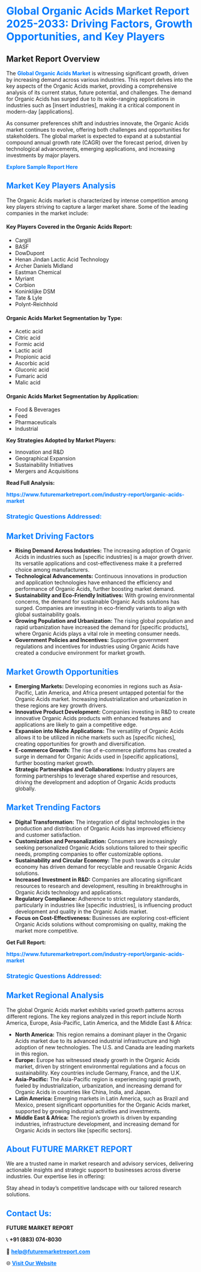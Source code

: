 <h1 style="color: #007BFF;">Global Organic Acids Market Report 2025-2033: Driving Factors, Growth Opportunities, and Key Players</h1>

<section id="overview">
<h2>Market Report Overview</h2>
<p>The <a href="https://www.futuremarketreport.com/industry-report/organic-acids-market" style="color: #007BFF; text-decoration: none;"><strong>Global Organic Acids Market</strong></a> is witnessing significant growth, driven by increasing demand across various industries. This report delves into the key aspects of the Organic Acids market, providing a comprehensive analysis of its current status, future potential, and challenges. The demand for Organic Acids has surged due to its wide-ranging applications in industries such as [insert industries], making it a critical component in modern-day [applications].</p>
<p>As consumer preferences shift and industries innovate, the Organic Acids market continues to evolve, offering both challenges and opportunities for stakeholders. The global market is expected to expand at a substantial compound annual growth rate (CAGR) over the forecast period, driven by technological advancements, emerging applications, and increasing investments by major players.</p>
</section>

<section id="overview">
<p><a href="https://www.futuremarketreport.com/request-sample/reportId=89914" style="color: #007BFF; text-decoration: none;"><strong>Explore Sample Report Here</strong></a></p>
</section>

<section id="key-players">
<h2 style="color: #007BFF;">Market Key Players Analysis</h2>
<p>The Organic Acids market is characterized by intense competition among key players striving to capture a larger market share. Some of the leading companies in the market include:</p>
<h4>Key Players Covered in the Organic Acids Report:</h4>
<ul><li>Cargill</li><li>BASF</li><li>DowDupont</li><li>Henan Jindan Lactic Acid Technology</li><li>Archer Daniels Midland</li><li>Eastman Chemical</li><li>Myriant</li><li>Corbion</li><li>Koninklijke DSM</li><li>Tate &amp; Lyle</li><li>Polynt-Reichhold</li></ul>
<h4>Organic Acids Market Segmentation by Type:</h4>
<ul><li>Acetic acid</li><li>Citric acid</li><li>Formic acid</li><li>Lactic acid</li><li>Propionic acid</li><li>Ascorbic acid</li><li>Gluconic acid</li><li>Fumaric acid</li><li>Malic acid</li></ul>

<h4>Organic Acids Market Segmentation by Application:</h4>
<ul><li>Food &amp; Beverages</li><li>Feed</li><li>Pharmaceuticals</li><li>Industrial</li></ul>
<p><strong>Key Strategies Adopted by Market Players:</strong></p>
<ul>
<li>Innovation and R&D</li>
<li>Geographical Expansion</li>
<li>Sustainability Initiatives</li>
<li>Mergers and Acquisitions</li>
</ul>
</section>

<section>
<p><strong>Read Full Analysis: </strong></p><a href="https://www.futuremarketreport.com/industry-report/organic-acids-market" style="color: #007BFF; text-decoration: none;"><strong>https://www.futuremarketreport.com/industry-report/organic-acids-market</strong></a>
<h3 style="color: #007BFF;">Strategic Questions Addressed:</h3>
</section>

<section id="driving-factors">
<h2 style="color: #007BFF;">Market Driving Factors</h2>
<ul>
<li><strong>Rising Demand Across Industries:</strong> The increasing adoption of Organic Acids in industries such as [specific industries] is a major growth driver. Its versatile applications and cost-effectiveness make it a preferred choice among manufacturers.</li>
<li><strong>Technological Advancements:</strong> Continuous innovations in production and application technologies have enhanced the efficiency and performance of Organic Acids, further boosting market demand.</li>
<li><strong>Sustainability and Eco-Friendly Initiatives:</strong> With growing environmental concerns, the demand for sustainable Organic Acids solutions has surged. Companies are investing in eco-friendly variants to align with global sustainability goals.</li>
<li><strong>Growing Population and Urbanization:</strong> The rising global population and rapid urbanization have increased the demand for [specific products], where Organic Acids plays a vital role in meeting consumer needs.</li>
<li><strong>Government Policies and Incentives:</strong> Supportive government regulations and incentives for industries using Organic Acids have created a conducive environment for market growth.</li>
</ul>
</section>

<section id="growth-opportunities">
<h2 style="color: #007BFF;">Market Growth Opportunities</h2>
<ul>
<li><strong>Emerging Markets:</strong> Developing economies in regions such as Asia-Pacific, Latin America, and Africa present untapped potential for the Organic Acids market. Increasing industrialization and urbanization in these regions are key growth drivers.</li>
<li><strong>Innovative Product Development:</strong> Companies investing in R&D to create innovative Organic Acids products with enhanced features and applications are likely to gain a competitive edge.</li>
<li><strong>Expansion into Niche Applications:</strong> The versatility of Organic Acids allows it to be utilized in niche markets such as [specific niches], creating opportunities for growth and diversification.</li>
<li><strong>E-commerce Growth:</strong> The rise of e-commerce platforms has created a surge in demand for Organic Acids used in [specific applications], further boosting market growth.</li>
<li><strong>Strategic Partnerships and Collaborations:</strong> Industry players are forming partnerships to leverage shared expertise and resources, driving the development and adoption of Organic Acids products globally.</li>
</ul>
</section>

<section id="trending-factors">
<h2 style="color: #007BFF;">Market Trending Factors</h2>
<ul>
<li><strong>Digital Transformation:</strong> The integration of digital technologies in the production and distribution of Organic Acids has improved efficiency and customer satisfaction.</li>
<li><strong>Customization and Personalization:</strong> Consumers are increasingly seeking personalized Organic Acids solutions tailored to their specific needs, prompting companies to offer customizable options.</li>
<li><strong>Sustainability and Circular Economy:</strong> The push towards a circular economy has driven demand for recyclable and reusable Organic Acids solutions.</li>
<li><strong>Increased Investment in R&D:</strong> Companies are allocating significant resources to research and development, resulting in breakthroughs in Organic Acids technology and applications.</li>
<li><strong>Regulatory Compliance:</strong> Adherence to strict regulatory standards, particularly in industries like [specific industries], is influencing product development and quality in the Organic Acids market.</li>
<li><strong>Focus on Cost-Effectiveness:</strong> Businesses are exploring cost-efficient Organic Acids solutions without compromising on quality, making the market more competitive.</li>
</ul>
</section>

<section>
<p><strong>Get Full Report: </strong></p><a href="https://www.futuremarketreport.com/industry-report/organic-acids-market" style="color: #007BFF; text-decoration: none;"><strong>https://www.futuremarketreport.com/industry-report/organic-acids-market</strong></a>
<h3 style="color: #007BFF;">Strategic Questions Addressed:</h3>
</section>


<section id="regional-analysis">
<h2 style="color: #007BFF;">Market Regional Analysis</h2>
<p>The global Organic Acids market exhibits varied growth patterns across different regions. The key regions analyzed in this report include North America, Europe, Asia-Pacific, Latin America, and the Middle East & Africa:</p>
<ul>
<li><strong>North America:</strong> This region remains a dominant player in the Organic Acids market due to its advanced industrial infrastructure and high adoption of new technologies. The U.S. and Canada are leading markets in this region.</li>
<li><strong>Europe:</strong> Europe has witnessed steady growth in the Organic Acids market, driven by stringent environmental regulations and a focus on sustainability. Key countries include Germany, France, and the U.K.</li>
<li><strong>Asia-Pacific:</strong> The Asia-Pacific region is experiencing rapid growth, fueled by industrialization, urbanization, and increasing demand for Organic Acids in countries like China, India, and Japan.</li>
<li><strong>Latin America:</strong> Emerging markets in Latin America, such as Brazil and Mexico, present significant opportunities for the Organic Acids market, supported by growing industrial activities and investments.</li>
<li><strong>Middle East & Africa:</strong> The region’s growth is driven by expanding industries, infrastructure development, and increasing demand for Organic Acids in sectors like [specific sectors].</li>
</ul>
</section>

<footer>
<h2 style="color: #007BFF;">About FUTURE MARKET REPORT</h2>
<p>We are a trusted name in market research and advisory services, delivering actionable insights and strategic support to businesses across diverse industries. Our expertise lies in offering:</p>

<p>Stay ahead in today’s competitive landscape with our tailored research solutions.</p>

<h2 style="color: #007BFF;">Contact Us:</h2>
<p><strong>FUTURE MARKET REPORT</strong></p>
<p>📞 <strong>+91 (883) 074-8030</strong></p>
<p>📧 <strong><a href="mailto:help@futuremarketreport.com" style="color: #007BFF;">help@futuremarketreport.com</a></strong></p>
<p>🌐 <strong><a href="https://www.futuremarketreport.com/" style="color: #007BFF;">Visit Our Website</a></strong></p>
</footer>